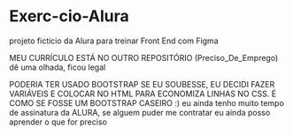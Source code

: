 # Exerc-cio-Alura
projeto fictício da Alura para treinar Front End com Figma

MEU CURRÍCULO ESTÁ NO OUTRO REPOSITÓRIO (Preciso_De_Emprego) dê uma olhada, ficou legal

PODERIA TER USADO BOOTSTRAP SE EU SOUBESSE, EU DECIDI FAZER VARIÁVEIS E COLOCAR NO HTML PARA ECONOMIZA LINHAS NO CSS. É COMO SE FOSSE UM BOOTSTRAP CASEIRO :)
eu ainda tenho muito tempo de assinatura da ALURA, se alguem puder me contratar eu ainda posso aprender o que for preciso
